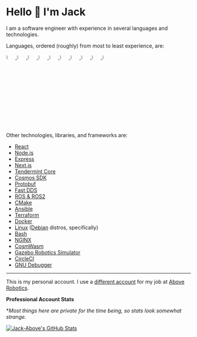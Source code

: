 # Hello 👋 I'm Jack

I am a software engineer with experience in several languages and technologies. 

Languages, ordered (roughly) from most to least experience, are:

<p align="left">
<!--   <img src="https://upload.wikimedia.org/wikipedia/commons/thumb/1/18/ISO_C%2B%2B_Logo.svg/1280px-ISO_C%2B%2B_Logo.svg.png" width=5%/> -->
  <a href="https://isocpp.org/" target="_blank" rel="noreferrer">
    <img src="https://raw.githubusercontent.com/danielcranney/readme-generator/main/public/icons/skills/cplusplus-colored.svg" width=5% alt="C++"/>
  </a>
  <a href="https://www.python.org/" target="_blank" rel="noreferrer">
    <img src="https://raw.githubusercontent.com/danielcranney/readme-generator/main/public/icons/skills/python-colored.svg" width=5% alt="Python"/>
  </a>
  <a href="https://en.wikipedia.org/wiki/C_(programming_language)" target="_blank" rel="noreferrer">
    <img src="https://raw.githubusercontent.com/danielcranney/readme-generator/main/public/icons/skills/c-colored.svg" width=5% alt="C"/>
  </a>
<!--   <img src="https://upload.wikimedia.org/wikipedia/commons/1/19/C_Logo.png" width=5%/> -->
  <a href="https://www.typescriptlang.org/" target="_blank" rel="noreferrer">
    <img src="https://raw.githubusercontent.com/danielcranney/readme-generator/main/public/icons/skills/typescript-colored.svg" width=5% alt="TypeScript"/>
  </a>
  <a href="https://262.ecma-international.org/13.0/" target="_blank" rel="noreferrer">
    <img src="https://raw.githubusercontent.com/danielcranney/readme-generator/main/public/icons/skills/javascript-colored.svg" width=5% alt="JavaScript"/>
  </a>
  <a href="https://go.dev/doc/" target="_blank" rel="noreferrer">
    <img src="https://raw.githubusercontent.com/danielcranney/readme-generator/main/public/icons/skills/go-colored.svg" width=5% alt="Go"/>
  </a>
  <a href="https://www.rust-lang.org/" target="_blank" rel="noreferrer">
    <img src="https://raw.githubusercontent.com/danielcranney/readme-generator/main/public/icons/skills/rust-colored.svg" width=5% alt="Rust"/>
  </a>
  <a href="https://html.spec.whatwg.org/" target="_blank" rel="noreferrer">
    <img src="https://raw.githubusercontent.com/danielcranney/readme-generator/main/public/icons/skills/html5-colored.svg" width=5% alt="HTML"/>
  </a>
  <a href="https://www.w3.org/Style/CSS/Overview.en.html" target="_blank" rel="noreferrer">
    <img src="https://raw.githubusercontent.com/danielcranney/readme-generator/main/public/icons/skills/css3-colored.svg" width=5% alt="CSS"/>
  </a>
  <a href="https://dev.java/" target="_blank" rel="noreferrer">
    <img src="https://raw.githubusercontent.com/danielcranney/readme-generator/main/public/icons/skills/java-colored.svg" width=5% alt="CSS"/>
  </a>
</p>

Other technologies, libraries, and frameworks are:

- [React](https://reactjs.org/)
- [Node.js](https://nodejs.org/en/)
- [Express](https://expressjs.com/)
- [Next.js](https://nextjs.org/)
- [Tendermint Core](https://tendermint.com/core/)
- [Cosmos SDK](https://v1.cosmos.network/sdk)
- [Protobuf](https://developers.google.com/protocol-buffers)
- [Fast DDS](https://www.eprosima.com/index.php/products-all/eprosima-fast-dds)
- [ROS & ROS2](https://www.ros.org/)
- [CMake](https://cmake.org/)
- [Ansible](https://www.ansible.com/)
- [Terraform](https://www.terraform.io/)
- [Docker](https://www.docker.com/)
- [Linux](https://www.linux.org/) ([Debian](https://www.debian.org/) distros, specifically)
- [Bash](https://www.gnu.org/software/bash/)
- [NGINX](https://www.nginx.com/)
- [CosmWasm](https://cosmwasm.com/)
- [Gazebo Robotics Simulator](https://gazebosim.org/home)
- [CircleCI](https://circleci.com/)
- [GNU Debugger](https://www.sourceware.org/gdb/)

---

This is my personal account. I use a [different account](https://github.com/Jack-Above) for my job at [Above Robotics](https://github.com/AboveRobotics). 

<b>Professional Account Stats</b>

**Most things here are private for the time being, so stats look somewhat strange.*

<a href="http://www.github.com/Jack-Above">
  <img src="https://github-readme-stats.vercel.app/api?username=Jack-Above&show_icons=true&hide=contribs&count_private=true&title_color=facc15&text_color=ffffff&icon_color=facc15&bg_color=1c1917&hide_border=true&show_icons=true" alt="Jack-Above's GitHub Stats" />
</a>

<!-- <b>Personal Account Stats</b>

<a href="http://www.github.com/jallen-cse">
  <img src="https://github-readme-stats.vercel.app/api?username=jallen-cse&show_icons=true&hide=&count_private=true&title_color=facc15&text_color=ffffff&icon_color=facc15&bg_color=1c1917&hide_border=true&show_icons=true" alt="jallen-cse's GitHub Stats" />
</a> -->

